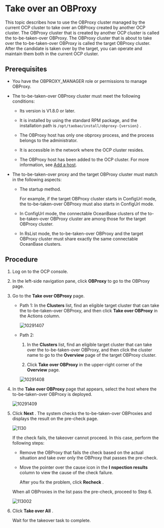 Take over an OBProxy
=========================================

This topic describes how to use the OBProxy cluster managed by the current OCP cluster to take over an OBProxy created by another OCP cluster. The OBProxy cluster that is created by another OCP cluster is called the to-be-taken-over OBProxy. The OBProxy cluster that is about to take over the to-be-taken-over OBProxy is called the target OBProxy cluster. After the candidate is taken over by the target, you can operate and maintain them both in the current OCP cluster.

Prerequisites
----------------------------------

* You have the OBPROXY_MANAGER role or permissions to manage OBProxy.



* The to-be-taken-over OBProxy cluster must meet the following conditions:

  * Its version is V1.8.0 or later.



  * It is installed by using the standard RPM package, and the installation path is `/opt/taobao/install/obproxy-{version}` .



  * The OBProxy host has only one obproxy process, and the process belongs to the administrator.



  * It is accessible in the network where the OCP cluster resides.



  * The OBProxy host has been added to the OCP cluster. For more information, see [Add a host](../600.management-host/200.add-host.md).






* The to-be-taken-over proxy and the target OBProxy cluster must match in the following aspects:

  * The startup method.

    For example, if the target OBProxy cluster starts in ConfigUrl mode, the to-be-taken-over OBProxy must also starts in ConfigUrl mode.


  * In ConfigUrl mode, the connectable OceanBase clusters of the to-be-taken-over OBProxy cluster are among those for the target OBProxy cluster.



  * In RsList mode, the to-be-taken-over OBProxy and the target OBProxy cluster must share exactly the same connectable OceanBase clusters.









Procedure
------------------------------

1. Log on to the OCP console.



2. In the left-side navigation pane, click **OBProxy** to go to the OBProxy page.



3. Go to the **Take over OBProxy** page.

   * Path 1: In the **Clusters** list, find an eligible target cluster that can take the to-be-taken-over OBProxy, and then click **Take over OBProxy** in the Actions column.

     ![10291407](https://help-static-aliyun-doc.aliyuncs.com/assets/img/en-US/0876127361/p345735.png)


   * Path 2:

     1. In the **Clusters** list, find an eligible target cluster that can take over the to-be-taken-over OBProxy, and then click the cluster name to go to the **Overview** page of the target OBProxy cluster.



     2. Click **Take over OBProxy** in the upper-right corner of the **Overview** page.






     ![10291408](https://help-static-aliyun-doc.aliyuncs.com/assets/img/en-US/0876127361/p345736.png)





4. In the **Take over OBProxy** page that appears, select the host where the to-be-taken-over OBProxy is deployed.

   ![10291409](https://help-static-aliyun-doc.aliyuncs.com/assets/img/en-US/0876127361/p345737.png)


5. Click **Next** . The system checks the to-be-taken-over OBProxies and displays the result on the pre-check page.

   ![1130](https://help-static-aliyun-doc.aliyuncs.com/assets/img/en-US/8334306461/p360876.png)

   If the check fails, the takeover cannot proceed. In this case, perform the following steps:
   * Remove the OBProxy that fails the check based on the actual situation and take over only the OBProxy that passes the pre-check.



   * Move the pointer over the cause icon in the **I** **nspection results** column to view the cause of the check failure.

     After you fix the problem, click **Recheck** .





   When all OBProxies in the list pass the pre-check, proceed to Step 6.

   ![113002](https://help-static-aliyun-doc.aliyuncs.com/assets/img/en-US/8334306461/p360877.png)


6. Click **Take over All** .

   Wait for the takeover task to complete.




